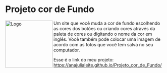 # Projeto cor de Fundo

<img src="Imagem/html-css-js.png" alt="Logo" align="left" width="150">

Um site que você muda a cor de fundo escolhendo as cores dos botões ou criando cores através da paleta de cores ou digitando o nome da cor em inglês. Você também pode colocar uma imagem de acordo com as fotos que você tem salva no seu computador.

Esse é o link do meu projeto: https://anajulialeite.github.io/Projeto_cor_de_Fundo/
